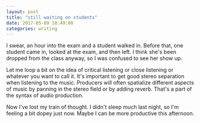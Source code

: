 ```yaml
---
layout: post
title: "still waiting on students"
date: 2017-05-09 10:49:00
categories: writing
---
```


I swear, an hour into the exam and a student walked in. Before that, one student came in, looked at the exam, and then left. I think she's been dropped from the class anyway, so I was confused to see her show up.

Let me loop a bit on the idea of critical listening or close listening or whatever you want to call it. It's important to get good stereo separation when listening to the music. Producers will often spatialize different aspects of music by panning in the stereo field or by adding reverb. That's a part of the syntax of audio production.

Now I've lost my train of thought. I didn't sleep much last night, so I'm feeling a bit dopey just now. Maybe I can be more productive this afternoon.